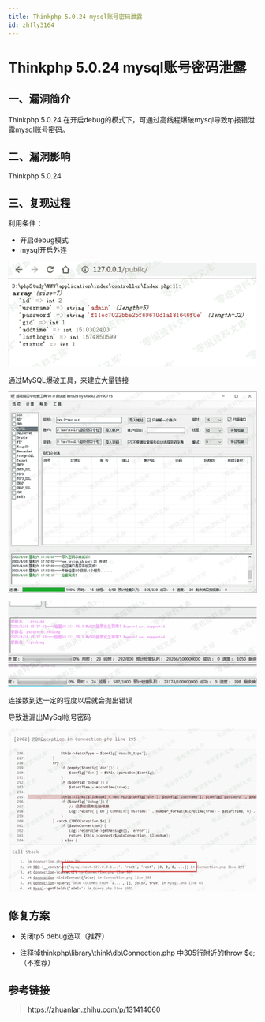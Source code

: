 ```yaml
---
title: Thinkphp 5.0.24 mysql账号密码泄露
id: zhfly3164
---
```


# Thinkphp 5.0.24 mysql账号密码泄露

## 一、漏洞简介

Thinkphp 5.0.24 在开启debug的模式下，可通过高线程爆破mysql导致tp报错泄露mysql账号密码。

## 二、漏洞影响

Thinkphp 5.0.24

## 三、复现过程

利用条件：

*   开启debug模式
*   mysql开启外连

![image](../img/a01e3a8404174d4c5e313fc5872aa753.png)

通过MySQL爆破工具，来建立大量链接

![image](../img/7a25efb102b9b60e936b6ed5921eca31.png)

![image](../img/eb42fe197235bebbb6a04c9d07eacd57.png)

连接数到达一定的程度以后就会抛出错误

导致泄漏出MySql帐号密码

![image](../img/ed10d080a07220607d7feef964425163.png)

## 修复方案

*   关闭tp5 debug选项（推荐）

*   注释掉thinkphp\library\think\db\Connection.php 中305行附近的throw $e;（不推荐）

## 参考链接

> https://zhuanlan.zhihu.com/p/131414060